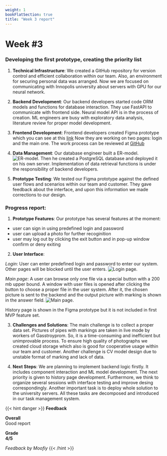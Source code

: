 ```yaml
---
weight: 1
bookFlatSection: true
title: "Week 3 report"
---
```


# **Week #3**

### **Developing the first prototype, creating the priority list**

1. **Technical Infrastructure**: 
We created a GitHub repository for version control and efficient collaboration within our team. Also, an environment for securing personal data was arranged. Now we  are focused on communicating with Innopolis university about servers with GPU for our neural network. 

2. **Backend Development**:
Our backend developers started code ORM models and functions for database interaction. They use FastAPI to communicate with frontend side. Neural model API  is in the process of creation. ML engineers are busy with exploratory data analysis, literature review for proper model development.

3. **Frontend Development**: 
Frontend developers created Figma prototype which you can see at this [link](https://www.figma.com/file/8GptNZR7FKOFAn1fp20Qth/Untitled?type=design&node-id=0%3A1&mode=design&t=jTJVSX1OCVDesa8g-1)
Now they are working on two pages: login and the main one. The work process can be reviewed at [GitHub](https://github.com/Vikono/PipeVision/tree/Frontend)

4. **Data Management**: 
Our database engineer built a ER-model.
![ER-model](/PipeVision/ER_model.png "ER-model").
Then he created a PostgreSQL database and deployed it on his own server. Implementation of data retrieval functions is under the responsibility of backend developers.

5. **Prototype Testing**: 
We tested our Figma  prototype against the defined user flows and scenarios within our team and customer. They gave feedback about the interface, and upon this information we made corrections to our design. 

### **Progress report**:
1. **Prototype Features**: 
Our prototype has several features at the moment: 
 - user can sign in using predefined login and password
 - user can upload a photo for further recoginition
 - user may log out by clicking the exit button and in pop-up window confirm or deny exiting

2. **User Interface**: 

*Login*: 
User can enter predefined login and password to enter our system. Other pages will be blocked until the user enters.
![Login page](/PipeVision/login_page.png "Login").

*Main page*: 
A user can browse only one file via a special button with a 200 mb upper bound. A window with user files is opened after clicking the button to choose a proper file in the user system. After it, the chosen picture is sent to the backend and the output picture with marking is shown in the answer field.
![Main page](/PipeVision/main_page.png "Main page").

History page is shown in the Figma prototype but it is not included in first MVP feature set. 

3. **Challenges and Solutions**: 
The main challenge is to collect a proper data set. Pictures of pipes with markings are taken in live mode by workers of Gasstroyprom. So, it is a time-consuming and inefficient but unimprovable process. To ensure high quality of photographs we created cloud storage which also is good for cooperative usage within our team and customer.
Another challenge is CV model design due to unstable format of marking and lack of data.

4. **Next Steps**: 
We are planning to implement backend logic firstly. It includes component interaction and ML model development. The next priority is given to history page development. Furthermore, we think to organize several sessions with interface testing and improve desing correspondingly. Another important task is to deploy whole solution to the university servers. All these tasks are decomposed and introduced in our task management system. 


{{< hint danger >}}
**Feedback**  

**Overall**<br>
Good report

**Grade<br> 4/5**


_Feedback by Moofiy_
{{< /hint >}}